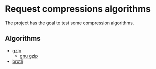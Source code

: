 # Request compressions algorithms

The project has the goal to test some compression algorithms.

## Algorithms

- [gzip](https://www.gzip.org/)
    - [gnu gzip](https://www.gnu.org/software/gzip/)
- [brotli](https://brotli.org/)

